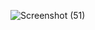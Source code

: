 ![Screenshot (51)](https://user-images.githubusercontent.com/20236590/75892778-82bdbf00-5df7-11ea-96b7-23be3bf36279.png)
